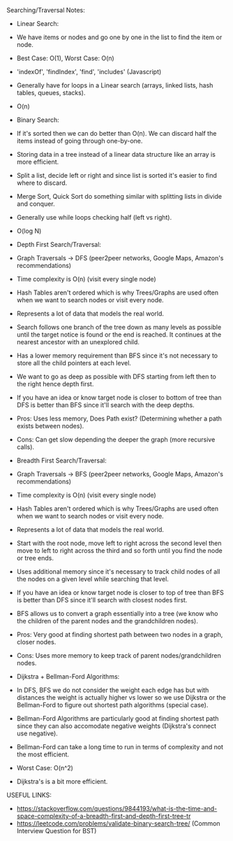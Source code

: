 Searching/Traversal Notes:

- Linear Search:
 - We have items or nodes and go one by one in the list to find the item or node.
 - Best Case: O(1), Worst Case: O(n)
 - 'indexOf', 'findIndex', 'find', 'includes' (Javascript)
 - Generally have for loops in a Linear search (arrays, linked lists, hash tables, queues, stacks).
 - O(n)

- Binary Search:
 - If it's sorted then we can do better than O(n). We can discard half the items instead of going through one-by-one.
 - Storing data in a tree instead of a linear data structure like an array is more efficient.
 - Split a list, decide left or right and since list is sorted it's easier to find where to discard.
 - Merge Sort, Quick Sort do something similar with splitting lists in divide and conquer.
 - Generally use while loops checking half (left vs right).
 - O(log N)

- Depth First Search/Traversal:
 - Graph Traversals -> DFS (peer2peer networks, Google Maps, Amazon's recommendations)
 - Time complexity is O(n) (visit every single node)
 - Hash Tables aren't ordered which is why Trees/Graphs are used often when we want to search nodes or visit every node.
 - Represents a lot of data that models the real world.
 - Search follows one branch of the tree down as many levels as possible until the target notice is found or the end is reached.  It continues at the nearest ancestor with an unexplored child.
 - Has a lower memory requirement than BFS since it's not necessary to store all the child pointers at each level.
 - We want to go as deep as possible with DFS starting from left then to the right hence depth first.
 - If you have an idea or know target node is closer to bottom of tree than DFS is better than BFS since it'll search with the deep depths.

 - Pros: Uses less memory, Does Path exist? (Determining whether a path exists between nodes).
 - Cons: Can get slow depending the deeper the graph (more recursive calls).


- Breadth First Search/Traversal:
 - Graph Traversals -> BFS (peer2peer networks, Google Maps, Amazon's recommendations)
 - Time complexity is O(n) (visit every single node)
 - Hash Tables aren't ordered which is why Trees/Graphs are used often when we want to search nodes or visit every node.
 - Represents a lot of data that models the real world.
 - Start with the root node, move left to right across the second level then move to left to right across the third and so forth until you find the node or tree ends.
 - Uses additional memory since it's necessary to track child nodes of all the nodes on a given level while searching that level.
 - If you have an idea or know target node is closer to top of tree than BFS is better than DFS since it'll search with closest nodes first.
 - BFS allows us to convert a graph essentially into a tree (we know who the children of the parent nodes and the grandchildren nodes).

 - Pros: Very good at finding shortest path between two nodes in a graph, closer nodes.
 - Cons: Uses more memory to keep track of parent nodes/grandchildren nodes.

- Dijkstra + Bellman-Ford Algorithms:
 - In DFS, BFS we do not consider the weight each edge has but with distances the weight is actually higher vs lower so we use Dijkstra or the Bellman-Ford to figure out shortest path algorithms (special case).
 - Bellman-Ford Algorithms are particularly good at finding shortest path since they can also accomodate negative weights (Dijkstra's connect use negative).
 - Bellman-Ford can take a long time to run in terms of complexity and not the most efficient.
 - Worst Case: O(n^2)
 - Dijkstra's is a bit more efficient.

USEFUL LINKS:

- https://stackoverflow.com/questions/9844193/what-is-the-time-and-space-complexity-of-a-breadth-first-and-depth-first-tree-tr
- https://leetcode.com/problems/validate-binary-search-tree/ (Common Interview Question for BST)